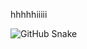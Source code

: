 hhhhhiiiii

![GitHub Snake](https://raw.githubusercontent.com/Namiil135/Namiil135/output/github-contribution-grid-snake.svg)

